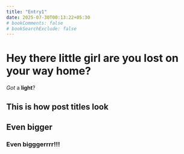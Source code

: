 ```yaml
---
title: "Entry1"
date: 2025-07-30T00:13:22+05:30
# bookComments: false
# bookSearchExclude: false
---
```


# Hey there little girl are you lost on your way home?

*Got* a **light**?

## This is how post titles look

## Even bigger

### Even bigggerrrr!!!